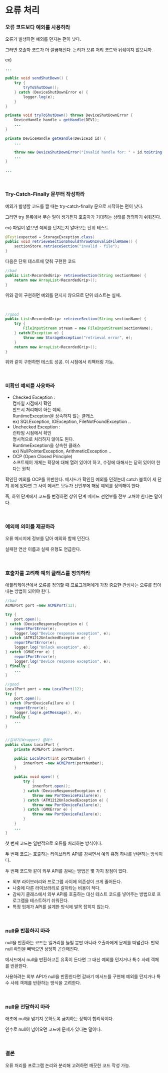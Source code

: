 요류 처리
===

### 오류 코드보다 예외를 사용하라

오류가 발생하면 예외를 던지는 편이 낫다.

그러면 호출자 코드가 더 깔끔해진다. 논리가 오류 처리 코드와 뒤섞이지 않으니까.

ex) <br>
~~~java
...

public void sendShutDown() {
	try {
		tryToShutDown();
	} catch (DeviceShutDownError e) {
		logger.log(e);
	}
}

private void tryToShutDown() throws DeviceShutDownError {
	DeviceHandle handle = getHandle(DEV1);
	...
}

private DeviceHandle getHandle(DeviceId id) {
	...

	throw new DeviceShutDownError("Invalid handle for: " + id.toString());
	...
}

...
~~~

<br>

### Try-Catch-Finally 문부터 작성하라

예외가 발생할 코드를 짤 때는 try-catch-finally 문으로 시작하는 편이 낫다.

그러면 try 블록에서 무슨 일이 생기든지 호출자가 기대하는 상태를 정의하기 쉬워진다.

ex) 파일이 없으면 예외를 던지는지 알아보는 단위 테스트 <br>
~~~java
@Test(expected = StorageException.class)
public void retrieveSectionShouldThrowOnInvalidFileName() {
	sectionStore.retrieceSection("invalid - file");
}
~~~
다음은 단위 테스트에 맞춰 구현한 코드
~~~java
//bad
public List<RecordedGrip> retrieveSection(String sectionName) {
	return new ArrayList<RecordedGrip>();
}
~~~
위와 같이 구현하면 예외를 던지지 않으므로 단위 테스트는 실패.

<br>

~~~java
//good
public List<RecordedGrip> retrieceSection(String sectionName) {
	try {
		FileInputStream stream = new FileInputStream(sectionName);
	} catch(Exception e) {
		throw new StorageException("retrieval error", e);
	}
	return new ArrayList<RecordedGrip>();
}
~~~

위와 같이 구현하면 테스트 성공. 이 시점에서 리팩터링 가능.

<br>

### 미확인 예외를 사용하라

- Checked Exception : <br>
  컴파일 시점에서 확인 <br>
  반드시 처리해야 하는 예외. <br>
  RuntimeException을 상속하지 않는 클래스 <br>
  ex) SQLException, IOException, FileNotFoundException ..
- Unchecked Exception : <br>
  런타임 시점에서 확인 <br>
  명시적으로 처리하지 않아도 된다. <br>
  RuntimeException을 상속한 클래스 <br>
  ex) NullPointerException, ArithmeticException ..
- OCP (Open Closed Principle) <br>
  소프트웨어 개체는 확장에 대해 열려 있어야 하고, 수정에 대해서는 닫혀 있어야 한다는 원칙


확인된 예외를 OCP를 위반한다. 메서드가 확인된 예외를 던졌는데 catch 블록이 세 단계 위에 있다면 그 사이 메서드 모두가 선언부에 해당 예외를 정의해야 한다.

즉, 하위 단계에서 코드를 변경하면 상위 단계 메서드 선언부를 전부 고쳐야 한다는 말이다.

<br>

### 예외에 의미를 제공하라

오류 메시지에 정보를 담아 예외와 함께 던진다.

실패한 연산 이름과 실패 유형도 언급한다.

<br>

### 호출자를 고려해 예외 클래스를 정의하라

애플리케이션에서 오류를 정의할 때 프로그래머에게 가장 중요한 관심사는 오류를 잡아내는 방법이 되어야 한다.

~~~java
//bad
ACMEPort port =new ACMEPort(12);

try {
	port.open();
} catch (DeviceResponseException e) {
	reportPortError(e);
	logger.log("Device response exception", e);
} catch (ATM1212UnlockedException e) {
	reportPortError(e);
	logger.log("Unlock exception", e);
} catch (GMXError e) {
	reportPortError(e);
	logger.log("Device response exception", e);
} finally {
	...
}
~~~

~~~java
//good
LocalPort port = new LocalPort(12);
try {
	port.open();
} catch (PortDeviceFailure e) {
	reportError(e);
	logger.log(e.getMessage(), e);
} finally {
	...
}


//감싸기(Wrapper) 클래스
public class LocalPort {
	private ACMEPort innerPort;

	public LocalPort(int portNumber) {
		innerPort =new ACMEPort(portNumber);
	}

	public void open() {
		try {
			innerPort.open();
		} catch (DeviceResponseException e) {
			throw new PortDeviceFailure(e);
		} catch (ATM1212UnlockedException e) {
			throw new PortDeviceFailure(e);
		} catch (GMXError e) {
			throw new PortDeviceFailure(e);
		}
	}
	...
}
~~~

첫 번째 코드는 일반적으로 오류를 처리하는 방식이다.

두 번째 코드는 호출하는 라이브러리 API를 감싸면서 예외 유형 하나를 반환하는 방식이다.

두 번째 코드와 같이 외부 API를 감싸는 방법은 몇 가지 장점이 있다.

- 외부 라이브러리와 프로그램 사이에 의존성이 크게 줄어든다.
- 나중에 다른 라이브러리로 갈아타는 비용이 적다.
- 감싸기 클래스에서 외부 API를 호출하는 대신 테스트 코드를 넣어주는 방법으로 프로그램을 테스트하기 쉬워진다.
- 특정 업체가 API를 설계한 방식에 발목 잡히지 않는다.

<br>

### null을 반환하지 마라

null을 반환하는 코드는 일거리를 늘릴 뿐만 아니라 호출자에게 문제를 떠넘긴다. 만약 null 확인을 빼먹으면 상당히 곤란해진다.

메서드에서 null을 반환하고픈 유혹이 든다면 그 대신 예외를 던지거나 특수 사례 객체를 반환한다. 

사용하려는 외부 API가 null을 반환한다면 감싸기 메서드를 구현해 예외를 던지거나 특수 사례 객체를 반환하는 방식을 고려한다.

<br>

### null을 전달하지 마라

애초에 null을 넘기지 못하도록 금지하는 정책이 합리적이다.

인수로 null이 넘어오면 코드에 문제가 있다는 말이다.

<br>

### 결론

오류 처리를 프로그램 논리와 분리해 고려하면 깨끗한 코드 작성 가능.

<br>